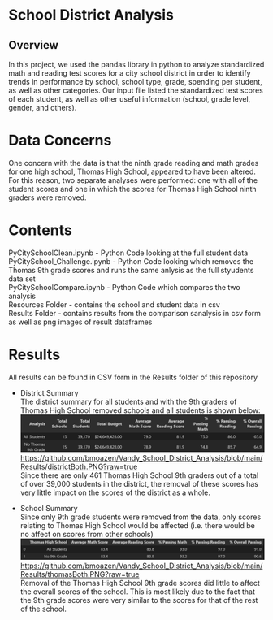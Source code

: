 # School District Analysis
## Overview
In this project, we used the pandas library in python to analyze standardized math and reading test scores for a city school district in order to identify trends in performance by school, school type, grade, spending per student, as well as other categories.  Our input file listed the standardized test scores of each student, as well as other useful information (school, grade level, gender, and others).

# Data Concerns
One concern with the data is that the ninth grade reading and math grades for one high school, Thomas High School, appeared to have been altered.  For this reason, two separate analyses were performed: one with all of the student scores and one in which the scores for Thomas High School ninth graders were removed.

# Contents
PyCitySchoolClean.ipynb - Python Code looking at the full student data <br />
PyCitySchool_Challenge.ipynb - Python Code looking which removes the Thomas 9th grade scores and runs the same anlysis as the full styudents data set <br />
PyCitySchoolCompare.ipynb - Python Code which compares the two analysis <br />
Resources Folder - contains the school and student data in csv <br />
Results Folder - contains results from the comparison sanalysis in csv form as well as png images of result dataframes <br />


# Results
All results can be found in CSV form in the Results folder of this repository
* District Summary <br />
  The district summary for all students and with the 9th graders of Thomas High School removed schools and all students is shown below:<br />
  ![alt text](https://github.com/bmoazen/Vandy_School_District_Analysis/blob/main/Results/districtBoth.PNG?raw=true)
  https://github.com/bmoazen/Vandy_School_District_Analysis/blob/main/Results/districtBoth.PNG?raw=true <br />
  Since there are only 461 Thomas High School 9th graders out of a total of over 39,000 students in the district, the removal of these scores has very little impact on the scores of the district as a whole.

* School Summary <br />
  Since only 9th grade students were removed from the data, only scores relating to Thomas High School would be affected (i.e. there would be no affect on scores from other schools)
  ![alt text](https://github.com/bmoazen/Vandy_School_District_Analysis/blob/main/Results/thomasBoth.PNG?raw=true)
  https://github.com/bmoazen/Vandy_School_District_Analysis/blob/main/Results/thomasBoth.PNG?raw=true <br />
  Removal of the Thomas High School 9th grade scores did little to affect the overall scores of the school.  This is most likely due to the fact that the 9th grade scores were very similar to the scores for that of the rest of the school.
